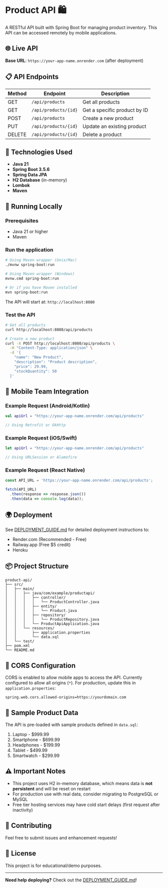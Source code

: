 # Product API 🛍️

A RESTful API built with Spring Boot for managing product inventory. This API can be accessed remotely by mobile applications.

## 🌐 Live API

**Base URL**: `https://your-app-name.onrender.com` (after deployment)

## 📋 API Endpoints

| Method | Endpoint | Description |
|--------|----------|-------------|
| GET | `/api/products` | Get all products |
| GET | `/api/products/{id}` | Get a specific product by ID |
| POST | `/api/products` | Create a new product |
| PUT | `/api/products/{id}` | Update an existing product |
| DELETE | `/api/products/{id}` | Delete a product |

## 🔧 Technologies Used

- **Java 21**
- **Spring Boot 3.5.6**
- **Spring Data JPA**
- **H2 Database** (in-memory)
- **Lombok**
- **Maven**

## 🚀 Running Locally

### Prerequisites
- Java 21 or higher
- Maven

### Run the application

```bash
# Using Maven wrapper (Unix/Mac)
./mvnw spring-boot:run

# Using Maven wrapper (Windows)
mvnw.cmd spring-boot:run

# Or if you have Maven installed
mvn spring-boot:run
```

The API will start at: `http://localhost:8080`

### Test the API

```bash
# Get all products
curl http://localhost:8080/api/products

# Create a new product
curl -X POST http://localhost:8080/api/products \
  -H "Content-Type: application/json" \
  -d '{
    "name": "New Product",
    "description": "Product description",
    "price": 29.99,
    "stockQuantity": 50
  }'
```

## 📱 Mobile Team Integration

### Example Request (Android/Kotlin)
```kotlin
val apiUrl = "https://your-app-name.onrender.com/api/products"

// Using Retrofit or OkHttp
```

### Example Request (iOS/Swift)
```swift
let apiUrl = "https://your-app-name.onrender.com/api/products"

// Using URLSession or Alamofire
```

### Example Request (React Native)
```javascript
const API_URL = 'https://your-app-name.onrender.com/api/products';

fetch(API_URL)
  .then(response => response.json())
  .then(data => console.log(data));
```

## 🌍 Deployment

See [DEPLOYMENT_GUIDE.md](DEPLOYMENT_GUIDE.md) for detailed deployment instructions to:
- Render.com (Recommended - Free)
- Railway.app (Free $5 credit)
- Heroku

## 📦 Project Structure

```
product-api/
├── src/
│   ├── main/
│   │   ├── java/com/example/productapi/
│   │   │   ├── controller/
│   │   │   │   └── ProductController.java
│   │   │   ├── entity/
│   │   │   │   └── Product.java
│   │   │   ├── repository/
│   │   │   │   └── ProductRepository.java
│   │   │   └── ProductApiApplication.java
│   │   └── resources/
│   │       ├── application.properties
│   │       └── data.sql
│   └── test/
├── pom.xml
└── README.md
```

## 🔐 CORS Configuration

CORS is enabled to allow mobile apps to access the API. Currently configured to allow all origins (`*`). For production, update this in `application.properties`:

```properties
spring.web.cors.allowed-origins=https://yourdomain.com
```

## 📝 Sample Product Data

The API is pre-loaded with sample products defined in `data.sql`:

1. Laptop - $999.99
2. Smartphone - $699.99
3. Headphones - $199.99
4. Tablet - $499.99
5. Smartwatch - $299.99

## ⚠️ Important Notes

- This project uses H2 in-memory database, which means data is **not persistent** and will be reset on restart
- For production use with real data, consider migrating to PostgreSQL or MySQL
- Free tier hosting services may have cold start delays (first request after inactivity)

## 🤝 Contributing

Feel free to submit issues and enhancement requests!

## 📄 License

This project is for educational/demo purposes.

---

**Need help deploying?** Check out the [DEPLOYMENT_GUIDE.md](DEPLOYMENT_GUIDE.md)!


